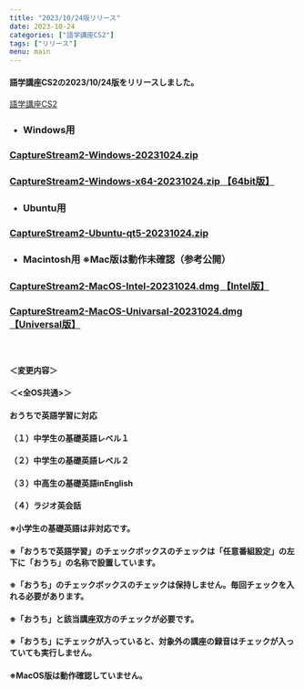 ```yaml
---
title: "2023/10/24版リリース"
date: 2023-10-24
categories: ["語学講座CS2"]
tags: ["リリース"]
menu: main
---
```

#### 語学講座CS2の2023/10/24版をリリースしました。
[語学講座CS2](https://csreviser.github.io/CaptureStream2/)
* ### Windows用
 ### [CaptureStream2-Windows-20231024.zip](https://github.com/CSReviser/CaptureStream2/releases/download/20231024/CaptureStream2-Windows-20231024.zip)
### [CaptureStream2-Windows-x64-20231024.zip 【64bit版】](https://github.com/CSReviser/CaptureStream2/releases/download/20231024/CaptureStream2-Windows-x64-20231024.zip) 　　　　　　　　　　　　　　　　　　
* ### Ubuntu用    
### [CaptureStream2-Ubuntu-qt5-20231024.zip](https://github.com/CSReviser/CaptureStream2/releases/download/20231024/CaptureStream2-Ubuntu-qt6-20231024.zip)
* ### Macintosh用  ※Mac版は動作未確認（参考公開）  
### [CaptureStream2-MacOS-Intel-20231024.dmg 【Intel版】](https://github.com/CSReviser/CaptureStream2/releases/download/20231024/CaptureStream2-MacOS-Intel-20231024.dmg)
### [CaptureStream2-MacOS-Univarsal-20231024.dmg 【Universal版】](https://github.com/CSReviser/CaptureStream2/releases/download/20231024/CaptureStream2-MacOS-Univarsal-20231024.dmg)
####  　　　  
#### ＜変更内容＞　　　
#### ＜<全OS共通>＞
#### おうちで英語学習に対応
#### 
#### （１）中学生の基礎英語レベル１
#### （２）中学生の基礎英語レベル２
#### （３）中高生の基礎英語inEnglish
#### （４）ラジオ英会話
#### ※小学生の基礎英語は非対応です。
#### ※「おうちで英語学習」のチェックボックスのチェックは「任意番組設定」の左下に「おうち」の名称で設置しています。
#### ※「おうち」のチェックボックスのチェックは保持しません。毎回チェックを入れる必要があります。
#### ※「おうち」と該当講座双方のチェックが必要です。
#### ※「おうち」にチェックが入っていると、対象外の講座の録音はチェックが入っていても実行しません。
#### ※MacOS版は動作確認していません。


